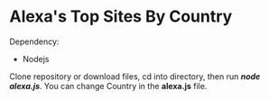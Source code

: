 # Alexa's Top Sites By Country

Dependency:
  * Nodejs

Clone repository or download files, cd into directory, then run ***node alexa.js***.
You can change Country in the **alexa.js** file.
